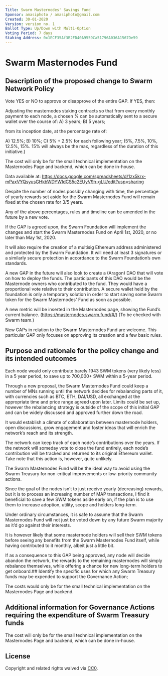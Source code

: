 ```yaml
---
Title: Swarm Masternodes' Savings Fund
Sponsor: amasiphoto / amasiphoto@gmail.com
Created: 30-01-2020
Version: version no. 1
Ballot Type: Up/Down with Multi-Option 
Voting Period: 7 days
Staking Address: 0x1ECF35Af3B2FD40A9559Ca51796A036A1567De59
---
```


# Swarm Masternodes Fund

## Description of the proposed change to Swarm Network Policy
Vote YES or NO to approve or disapprove of the entire GAP. If YES, then:

Adjusting the masternodes staking contracts so that from every monthly payment to each node, a chosen % can be automatically sent to a secure wallet over the course of:
A) 3 years;
B) 5 years;

from its inception date, at the percentage rate of:

A) 12.5%;
B) 10%;
C) 5% + 2.5% for each following year; (5%, 7.5%, 10%, 12.5%, 15%. 15% will always be the max, regardless of the duration of this initiative.)

The cost will only be for the small technical implementation on the Masternodes Page and backend, which can be done in-house. 


Data available at: https://docs.google.com/spreadsheets/d/1zx5krx-mPaxVYQsyusGHkbWDYWIdCS5c2EUyV9h-gLU/edit?usp=sharing

Despite the number of nodes possibly changing with time, the percentage of yearly rewards set aside for the Swarm Masternodes Fund will remain fixed at the chosen rate for 3/5 years.

Any of the above percentages, rules and timeline can be amended in the future by a new vote.

If the GAP is agreed upon, the Swarm Foundation will implement the changes and start the Swarm Masternodes Fund on April 1st, 2020, or no later than May 1st, 2020.

It will also require the creation of a multisig Ethereum address administered and protected by the Swarm Foundation. It will need at least 3 signatures or a similarly secure protection in accordance to the Swarm Foundation’s own standards.

A new GAP in the future will also look to create a (Aragon) DAO that will vote on how to deploy the funds. The participants of this DAO would be the Masternode owners who contributed to the fund. They would have a proportional vote relative to their contribution. A secure wallet held by the foundation is only a temporary solution in order to start saving some Swarm token for the Swarm Masternodes' Fund as soon as possible.

A new metric will be inserted in the Masternodes page, showing the Fund’s current balance. (https://masternodes.swarm.fund/#/) (To be checked with Swarm team.)

New GAPs in relation to the Swarm Masternodes Fund are welcome. This particular GAP only focuses on approving its creation and a few basic rules.
## Purpose and rationale for the policy change and its intended outcomes
Each node would only contribute barely 1943 SWM tokens (very likely less) in a 5 year period, to save up to 700,000+ SWM within a 5-year period.

Through a new proposal, the Swarm Masternodes Fund could keep a number of MNs running until the network decides for rebalancing parts of it, with currencies such as BTC, ETH, DAI/USD, all exchanged at the appropriate time and price range agreed upon later. Limits could be set up, however the rebalancing strategy is outside of the scope of this initial GAP and can be widely discussed and approved further down the road.

It would establish a climate of collaboration between masternode holders, open discussions, grow engagement and foster ideas that will enrich the network’s reach and its strength.

The network can keep track of each node’s contributions over the years. If the network will someday vote to close the fund entirely, each node’s contribution will be tracked and returned to its original Ethereum wallet. Take note that this action is, however, quite unlikely.

The Swarm Masternodes Fund will be the ideal way to avoid using the Swarm Treasury for non-critical improvements or low-priority community actions.

Since the goal of the nodes isn’t to just receive yearly (decreasing) rewards, but it is to process an increasing number of MAP transactions, I find it beneficial to save a few SWM tokens aside early on, if the plan is to use them to increase adoption, utility, scope and holders long-term.

Under ordinary circumstances, it is safe to assume that the Swarm Masternodes Fund will not just be voted down by any future Swarm majority as it’d go against their interests.

It is however likely that some masternode holders will sell their SWM tokens before seeing any benefits from the Swarm Masternodes Fund itself, while having contributed to it monthly, albeit just a little bit.

If as a consequence to this GAP being approved, any node will decide abandon the network, the rewards to the remaining masternodes will simply rebalance themselves, while offering a chance for new long-term holders to get onboard.## Identify the specific uses for which any Swarm Treasury funds may be expended to support the Governance Action;

The costs would only be for the small technical implementation on the Masternodes Page and backend.

## Additional information for Governance Actions requiring the expenditure of Swarm Treasury funds
The cost will only be for the small technical implementation on the Masternodes Page and backend, which can be done in-house. 

## License
Copyright and related rights waived via [CC0](https://creativecommons.org/publicdomain/zero/1.0/).
